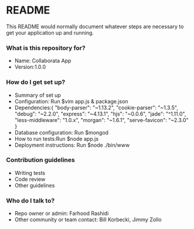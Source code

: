 # README #

This README would normally document whatever steps are necessary to get your application up and running.

### What is this repository for? ###

* Name: Collaborata App
* Version:1.0.0

### How do I get set up? ###

* Summary of set up
* Configuration: Run $vim app.js & package.json
* Dependencies:{
 "body-parser": "~1.13.2",
    "cookie-parser": "~1.3.5",
    "debug": "~2.2.0",
    "express": "~4.13.1",
    "hjs": "~0.0.6",
    "jade": "^1.11.0",
    "less-middleware": "1.0.x",
    "morgan": "~1.6.1",
    "serve-favicon": "~2.3.0"
}
* Database configuration: Run $mongod
* How to run tests:Run $node app.js
* Deployment instructions: Run $node ./bin/www

### Contribution guidelines ###

* Writing tests
* Code review
* Other guidelines

### Who do I talk to? ###

* Repo owner or admin: Farhood Rashidi
* Other community or team contact: Bill Korbecki, Jimmy Zollo
